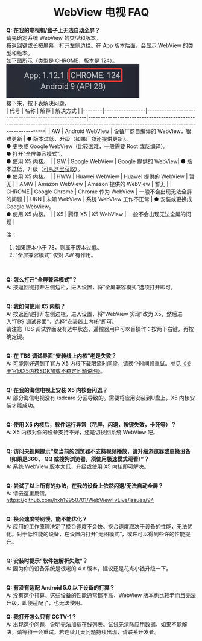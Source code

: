 <center><h1>WebView 电视 FAQ</h1></center>

**Q: 在我的电视机/盒子上无法自动全屏？**<br/>
请先确定系统 WebView 的类型和版本。<br/>
按返回键或长按屏幕，打开左侧边栏。在 App 版本后面，会显示 WebView 的类型和版本。<br/>
如下图所示（类型是 CHROME，版本是 124）。<br/>
![img.png](images/image_8.png)<br/>
接下来，按下表解决问题。<br/>
| 代号   | 名称 | 解释 | 解决方式 |
|--------|-----------------|-----------------------------------------------------|------------------------------------------------------------------------------------------------------------------------------------------|
| AW     | Android WebView | 设备厂商自编译的 WebView，很难更新 | ● 版本过低，升级（如果厂商还提供更新）。<br/> ● 更换成 Google WebView（比较困难，一般需要 Root 或反编译）。<br/> ● 打开“全屏兼容模式”。<br/> ● 使用 X5 内核。 |
| GW     | Google WebView  | Google 提供的 WebView| ● 版本过低，升级（[可从这里获取](https://www.apkmirror.com/apk/google-inc/android-system-webview/)）。<br/> ● 使用 X5 内核。            |
| HWW    | Huawei WebView  | Huawei 提供的 WebView | 暂无 |
| AMW    | Amazon WebView  | Amazon 提供的 WebView  | 暂无 |
| CHROME | Google Chrome | Chrome 作为 WebView | 一般不会出现无法全屏的问题 |
| UKN | 未知 WebView | 系统 WebView 工作不正常 | ● 安装或更换成 Google WebView。<br/> ● 使用 X5 内核。 |
| X5 | 腾讯 X5 | X5 WebView | 一般不会出现无法全屏的问题 |

注：<br/>
1. 如果版本小于 78，则属于版本过低。<br/>
2. “全屏兼容模式” 仅对 AW 有作用。<br/>
<br/>

**Q: 怎么打开“全屏兼容模式”？**<br/>
A: 按返回键打开左侧边栏，进入设置，将“全屏兼容模式”选项打开即可。<br/>
<br/>

**Q: 我如何使用 X5 内核？**<br/>
A: 按返回键打开左侧边栏，进入设置，将“WebView 实现”改为 X5，然后进入“TBS 调试界面”，选择“安装线上内核”即可。<br/>
请注意 TBS 调试界面没有选中状态，遥控器用户可以盲操作：按两下右键，再按确定键。<br/>
<br/>

**Q: 在 TBS 调试界面“安装线上内核”老是失败？**<br/>
A: 可能刚好遇到了官方 X5 内核下载限流时间段，请换个时间段重试。参见[《关于官网X5内核SDK加载不稳定问题说明》](https://doc.weixin.qq.com/doc/w3_AGoAtwbdAFwlo0hmqkbTl6p19tCOV)。<br/>
<br/>

**Q: 在我的海信电视上安装 X5 内核会闪退？**<br/>
A: 部分海信电视没有 /sdcard 分区导致的。需要将应用安装到U盘上，X5 内核安装才能成功。<br/>
<br/>

**Q: 使用 X5 内核后，软件运行异常（花屏，闪退，按键失效，卡死等）？**<br/>
A: X5 内核对你的设备支持不好，还是切换回系统 WebView 吧。<br/>
<br/>

**Q: 访问央视网提示“您当前的浏览器不支持视频播放，请升级浏览器或更换设备（如果是360、 QQ 或搜狗浏览器，须使用极速模式观看）”？**<br/>
A: 系统 WebView 版本太低，升级或使用 X5 内核即可解决。<br/>
<br/>

**Q: 尝试了以上所有的办法，在我的设备上依然闪退/无法自动全屏？**<br/>
A: 请去这里反馈。https://github.com/hxh19950701/WebViewTvLive/issues/94<br/>
<br/>

**Q: 换台速度特别慢，能不能优化？**<br/>
A: 应用的工作原理决定了换台速度不会快。换台速度取决于设备的性能，无法优化。对于低性能的设备，在设置内打开“无图模式”，或许可以得到些许的性能提升。<br/>
<br/>

**Q: 安装时提示“软件包解析失败”？**<br/>
A: 因为你的设备系统是很老的 4.x 版本，建议还是花点小钱升级一下。<br/>
<br/>

**Q: 有没有适配 Android 5.0 以下设备的打算？**<br/>
A: 没有这个打算。这些设备的性能通常都不高，WebView 版本也比较老而且无法升级，即便适配了，也无法使用。<br/>
<br/>
**Q: 我打开怎么只有 CCTV-1？**<br/>
A: 出现这个问题，说明无法加载在线列表。试试先清除应用数据，如果不能解决，请等待一会重试。若连续几天问题持续出现，请联系开发者。<br/>